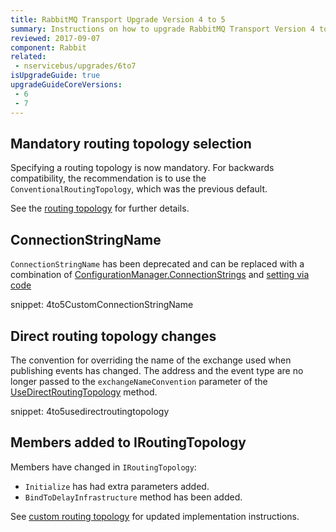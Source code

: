 ```yaml
---
title: RabbitMQ Transport Upgrade Version 4 to 5
summary: Instructions on how to upgrade RabbitMQ Transport Version 4 to 5.
reviewed: 2017-09-07
component: Rabbit
related:
 - nservicebus/upgrades/6to7
isUpgradeGuide: true
upgradeGuideCoreVersions:
 - 6
 - 7
---
```


## Mandatory routing topology selection

Specifying a routing topology is now mandatory. For backwards compatibility, the recommendation is to use the `ConventionalRoutingTopology`, which was the previous default. 

See the [routing topology](/transports/rabbitmq/routing-topology.md) for further details.


## ConnectionStringName

`ConnectionStringName` has been deprecated and can be replaced with a combination of [ConfigurationManager.ConnectionStrings](https://msdn.microsoft.com/en-us/library/system.configuration.configurationmanager.connectionstrings.aspx) and [setting via code](/transports/rabbitmq/connection-settings.md#specifying-the-connection-string-via-code)

snippet: 4to5CustomConnectionStringName


## Direct routing topology changes

The convention for overriding the name of the exchange used when publishing events has changed. The address and the event type are no longer passed to the `exchangeNameConvention` parameter of the [UseDirectRoutingTopology](/transports/rabbitmq/routing-topology.md#direct-routing-topology-enabling-direct-routing-topology) method.

snippet: 4to5usedirectroutingtopology


## Members added to IRoutingTopology

Members have changed in `IRoutingTopology`:

 * `Initialize` has had extra parameters added.
 * `BindToDelayInfrastructure` method has been added.

See [custom routing topology](/transports/rabbitmq/routing-topology.md#custom-routing-topology) for updated implementation instructions.
